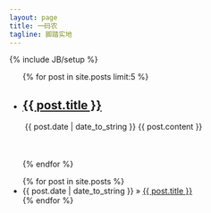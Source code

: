 ```yaml
---
layout: page
title: 一码农
tagline: 脚踏实地
---
```

{% include JB/setup %}

<div class="row-fluid">
  <div id="left" class="span9">
    <ul>
       {% for post in site.posts limit:5 %}
         <li style="margin-bottom: 50px;">
            <a href="{{ BASE_PATH }}{{ post.url}}"><h2>{{ post.title }}</h2></a>&nbsp;<span>{{ post.date | date_to_string }}</span>
            {{ post.content }}
         </li>
       {% endfor %}
    </ul>
  </div>
  <div id="right" class="span3">
    <ul class="posts">
      {% for post in site.posts %}
        <li><span>{{ post.date | date_to_string }}</span> &raquo; <a href="{{ BASE_PATH }}{{ post.url }}">{{ post.title }}</a></li>
      {% endfor %}
    </ul>
  </div>
</div>


